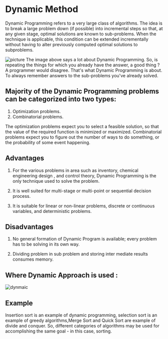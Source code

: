 # Dynamic Method 

Dynamic Programming refers to a very large class of algorithms. The idea is to break a large problem down (if possible) into incremental steps so that, at any given stage, optimal solutions are known to sub-problems. When the technique is applicable, this condition can be extended incrementally without having to alter previously computed optimal solutions to subproblems.

![picture](https://he-s3.s3.amazonaws.com/media/uploads/6b68f98.png)
The image above says a lot about Dynamic Programming. So, is repeating the things for which you already have the answer, a good thing ? A programmer would disagree. That's what Dynamic Programming is about. To always remember answers to the sub-problems you've already solved.

## Majority of the Dynamic Programming problems can be categorized into two types:

1. Optimization problems.
2. Combinatorial problems.

The optimization problems expect you to select a feasible solution, so that the value of the required function is minimized or maximized. Combinatorial problems expect you to figure out the number of ways to do something, or the probability of some event happening.

## Advantages
1. For the various problems in area such as inventory, chemical engineering design , and control theory, 
   Dynamic Programming is the only technique used to solve the problem.

2. It is well suited for multi-stage or multi-point or sequential decision process.

3. It is suitable for linear or non-linear problems, discrete or continuous variables, and deterministic problems.

## Disadvantages
1. No general formation of Dynamic Program is available; every problem has to be solving in its own way.

2. Dividing problem in sub problem and storing inter mediate results consumes memory.

## Where Dynamic Approach is used :

![dynmaic](https://cdn.journaldev.com/wp-content/uploads/2020/04/Dynamic-programming.png)

## Example
Insertion sort is an example of dynamic programming, selection sort is an example of greedy algorithms,Merge Sort and Quick Sort are example of divide and conquer. So, different categories of algorithms may be used for accomplishing the same goal - in this case, sorting.